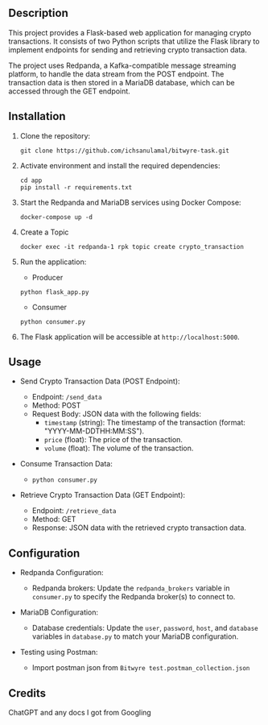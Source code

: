 ## Description

This project provides a Flask-based web application for managing crypto transactions. It consists of two Python scripts that utilize the Flask library to implement endpoints for sending and retrieving crypto transaction data.

The project uses Redpanda, a Kafka-compatible message streaming platform, to handle the data stream from the POST endpoint. The transaction data is then stored in a MariaDB database, which can be accessed through the GET endpoint.

## Installation

1. Clone the repository:
   ```shell
   git clone https://github.com/ichsanulamal/bitwyre-task.git
   ```

2. Activate environment and install the required dependencies:
   ```shell
   cd app
   pip install -r requirements.txt
   ```

3. Start the Redpanda and MariaDB services using Docker Compose:
   ```shell
   docker-compose up -d
   ```

4. Create a Topic 
   ```shell
   docker exec -it redpanda-1 rpk topic create crypto_transaction
   ```

5. Run the application:
   
   - Producer
   ```shell
   python flask_app.py
   ```
   - Consumer
    ```shell
   python consumer.py
   ```

6. The Flask application will be accessible at `http://localhost:5000`.

## Usage

- Send Crypto Transaction Data (POST Endpoint):
  - Endpoint: `/send_data`
  - Method: POST
  - Request Body: JSON data with the following fields:
    - `timestamp` (string): The timestamp of the transaction (format: "YYYY-MM-DDTHH:MM:SS").
    - `price` (float): The price of the transaction.
    - `volume` (float): The volume of the transaction.

- Consume Transaction Data:
  - `python consumer.py`

- Retrieve Crypto Transaction Data (GET Endpoint):
  - Endpoint: `/retrieve_data`
  - Method: GET
  - Response: JSON data with the retrieved crypto transaction data.

## Configuration

- Redpanda Configuration:
  - Redpanda brokers: Update the `redpanda_brokers` variable in `consumer.py` to specify the Redpanda broker(s) to connect to.

- MariaDB Configuration:
  - Database credentials: Update the `user`, `password`, `host`, and `database` variables in `database.py` to match your MariaDB configuration.

- Testing using Postman:
  - Import postman json from `Bitwyre test.postman_collection.json`
  
## Credits

ChatGPT and any docs I got from Googling